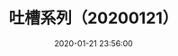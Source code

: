 ---
title: 吐槽系列（20200121）
date: 2020-01-21 23:56:00
categories:
- 图片
tags:
- 吐槽系列
description: 文本来自于<a href="https://weibo.com/p/1005051720171447" target="_blank">quanmmmmm</a><br/> “现在口罩到处缺货，n95也不好买。专家说这次肺炎主要是飞沫传染，大家如果实在是手边没有合适的口罩，可以试试把普通口罩叠着戴两层遮住口鼻，总之戴什么都比不戴强。戴眼镜的同学可以用眼镜压住口罩上沿避免起雾。还有最关键的是告知监督家里的长辈，让他们坚持戴口罩真的太难太难了……”
---